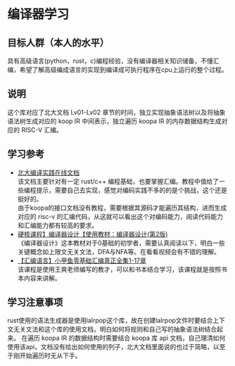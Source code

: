 # 编译器学习


## 目标人群（本人的水平）
   具有高级语言(python，rust，c)编程经验，没有编译器相关知识储备，不懂汇编，希望了解高级编成语言的实现到编译成可执行程序在cpu上运行的整个过程。

## 说明
   这个库对应了北大文档 Lv01-Lv02 章节的时间，独立实现抽象语法树以及将抽象语法树生成对应的 koop IR 中间表示，独立遍历 koopa IR 的内存数据结构生成对应的 RISC-V 汇编。

## 学习参考
- [北大编译实践在线文档](https://pku-minic.github.io/online-doc/#)  
    该文档主要针对有一定 rust/c++ 编程基础，也要掌握汇编。教程中值给了一些编程提示，需要自己去实现，感觉对编码实践不多的的是个挑战，这个还是挺好的。   
    由于koopa的接口文档没有教程，需要根据其源码才能遍历其结构，进而生成对应的 risc-v 的汇编代码，从这就可以看出这个对编码能力，阅读代码能力和汇编能力都有较高的要求。
- [硬核课程】编译器设计【使用教材：编译器设计(第2版)](https://www.bilibili.com/video/BV1Bp4y1t7Cw/?spm_id_from=333.337.search-card.all.click&vd_source=216f3d3c58260939885034b1c5ad3d98)  
    《编译器设计》这本教材对于0基础的初学者，需要认真阅读以下，明白一些关键概念如上限文无关文法，DFA与NFA等。在看看视频会有不错的理解。
- [【汇编语言】小甲鱼零基础汇编真正全集1-17章](https://www.bilibili.com/video/BV1zW411n79C?p=35&vd_source=216f3d3c58260939885034b1c5ad3d98)  
    该课程是使用王爽老师编写的教才，可以和书本结合学习，该课程就是按照书本内容来讲解。

## 学习注意事项
rust使用的语法生成器是使用lalrpop这个库，故在创建lalrpop文件时要结合上下文无关文法和这个库的使用文档，明白如何将规则和自己写的抽象语法树结合起来。
在遍历 koopa IR 的数据结构时需要结合 koopa 库 api 文档，自己理清如何使用该api，文档没有给出如何使用的列子，北大文档里面说的也过于简略，以至于刚开始遍历时无从下手。